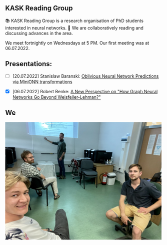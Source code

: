 ## KASK Reading Group 

📚 KASK Reading Group is a research organisation of PhD students interested in neural networks.
🧐 We are collaboratively reading and discussing advances in the area. 

We meet fortnightly on Wednesdays at 5 PM. 
Our first meeting was at 06.07.2022.

## Presentations:
- [ ] [20.07.2022] Stanislaw Baranski: [Oblivious Neural Network Predictions via MiniONN transformations](https://eprint.iacr.org/2017/452.pdf)
- [x] [06.07.2022] Robert Benke: [A New Perspective on "How Graph Neural Networks Go Beyond Weisfeiler-Lehman?"](https://openreview.net/pdf?id=uxgg9o7bI_3)


## We
<img src="we.jpeg" width=500/>
